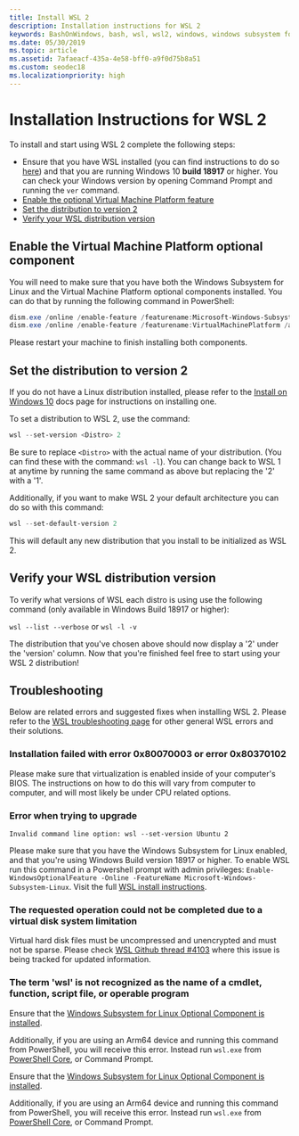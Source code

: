 ```yaml
---
title: Install WSL 2
description: Installation instructions for WSL 2
keywords: BashOnWindows, bash, wsl, wsl2, windows, windows subsystem for linux, windowssubsystem, ubuntu, debian, suse, windows 10, install
ms.date: 05/30/2019
ms.topic: article
ms.assetid: 7afaeacf-435a-4e58-bff0-a9f0d75b8a51
ms.custom: seodec18
ms.localizationpriority: high
---
```


# Installation Instructions for WSL 2

To install and start using WSL 2 complete the following steps:

- Ensure that you have WSL installed (you can find instructions to do so [here](./install-win10.md)) and that you are running Windows 10 **build 18917** or higher. You can check your Windows version by opening Command Prompt and running the `ver` command.
- [Enable the optional Virtual Machine Platform feature](#enable-the-virtual-machine-platform-optional-component)
- [Set the distribution to version 2](#set-the-distribution-to-version-2)
- [Verify your WSL distribution version](#verify-your-wsl-distribution-version)

## Enable the Virtual Machine Platform optional component

You will need to make sure that you have both the Windows Subsystem for Linux and the Virtual Machine Platform optional components installed. You can do that by running the following command in PowerShell:

```powershell
dism.exe /online /enable-feature /featurename:Microsoft-Windows-Subsystem-Linux /all /norestart
dism.exe /online /enable-feature /featurename:VirtualMachinePlatform /all /norestart
```

Please restart your machine to finish installing both components.

## Set the distribution to version 2

If you do not have a Linux distribution installed, please refer to the [Install on Windows 10](./install-win10.md#install-a-linux-distribution) docs page for instructions on installing one.

To set a distribution to WSL 2, use the command:

```powershell
wsl --set-version <Distro> 2
```

Be sure to replace `<Distro>` with the actual name of your distribution. (You can find these with the command: `wsl -l`). You can change back to WSL 1 at anytime by running the same command as above but replacing the '2' with a '1'.

Additionally, if you want to make WSL 2 your default architecture you can do so with this command:

```powershell
wsl --set-default-version 2
```

This will default any new distribution that you install to be initialized as WSL 2.

## Verify your WSL distribution version

To verify what versions of WSL each distro is using use the following command (only available in Windows Build 18917 or higher):

`wsl --list --verbose` or `wsl -l -v`

The distribution that you've chosen above should now display a '2' under the 'version' column. Now that you're finished feel free to start using your WSL 2 distribution!

## Troubleshooting

Below are related errors and suggested fixes when installing WSL 2. Please refer to the [WSL troubleshooting page](troubleshooting.md) for other general WSL errors and their solutions.

### Installation failed with error 0x80070003 or error 0x80370102

Please make sure that virtualization is enabled inside of your computer's BIOS. The instructions on how to do this will vary from computer to computer, and will most likely be under CPU related options.

### Error when trying to upgrade

`Invalid command line option: wsl --set-version Ubuntu 2`

Please make sure that you have the Windows Subsystem for Linux enabled, and that you're using Windows Build version 18917 or higher. To enable WSL run this command in a Powershell prompt with admin privileges: `Enable-WindowsOptionalFeature -Online -FeatureName Microsoft-Windows-Subsystem-Linux`. Visit the full [WSL install instructions](./install-win10.md).

### The requested operation could not be completed due to a virtual disk system limitation

Virtual hard disk files must be uncompressed and unencrypted and must not be sparse. Please check [WSL Github thread #4103](https://github.com/microsoft/WSL/issues/4103) where this issue is being tracked for updated information.

### The term 'wsl' is not recognized as the name of a cmdlet, function, script file, or operable program

Ensure that the [Windows Subsystem for Linux Optional Component is installed](./wsl2-install.md#enable-the-virtual-machine-platform-optional-component).

Additionally, if you are using an Arm64 device and running this command from PowerShell, you will receive this error. Instead run `wsl.exe` from [PowerShell Core](https://docs.microsoft.com/powershell/scripting/install/installing-powershell-core-on-windows?view=powershell-6), or Command Prompt.

Ensure that the [Windows Subsystem for Linux Optional Component is installed](./wsl2-install.md#enable-the-optional-virtual-machine-platform-feature).

Additionally, if you are using an Arm64 device and running this command from PowerShell, you will receive this error. Instead run `wsl.exe` from [PowerShell Core](https://docs.microsoft.com/powershell/scripting/install/installing-powershell-core-on-windows?view=powershell-6), or Command Prompt.
